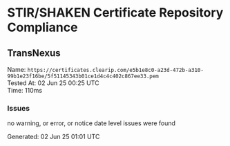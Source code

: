 # STIR/SHAKEN Certificate Repository Compliance

## TransNexus

Name: `https://certificates.clearip.com/e5b1e8c0-a23d-472b-a310-99b1e23f16be/5f51145343b01ce1d4c4c402c867ee33.pem`\
Tested At: 02 Jun 25 00:25 UTC\
Time: 110ms

### Issues

no warning, or error, or notice date level issues were found

Generated: 02 Jun 25 01:01 UTC